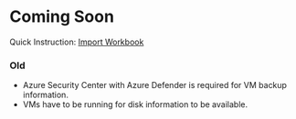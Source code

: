 # Coming Soon

Quick Instruction: [Import Workbook](import.md)



### Old
* Azure Security Center with Azure Defender is required for VM backup information.
* VMs have to be running for disk information to be available.
